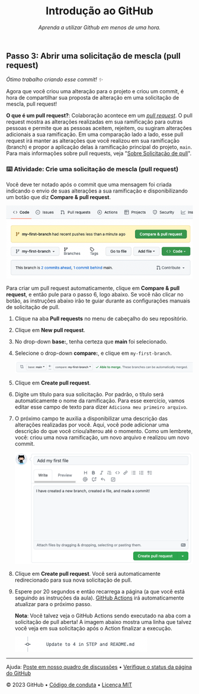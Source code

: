 <header>

<!--
  <<< Notas do autor: Cabeçalho do curso >>>
  Inclui uma imagem de 1280×640, título do curso em fromato de sentença e uma descrição concisa em ênfase.
  Nas configurações do seu repositório: permita template de repositório, adicione suma imagem social de 1280×640, auto delete dos cabeçalhos de branches.
  Adicione sua lincença de código aberto, GitHub utiliza a licença MIT.
-->

# Introdução ao GitHub

_Aprenda a utilizar Github em menos de uma hora._

</header>

<!--
  <<< Notas do autor: Passo 3 >>>
  Apenas uma nota histórica: a versão anterior desse passo força o aluno
  a escrever uma descrição de pull request,
  verificar se `main` havia recebido a ramificação
  e se o arquivo estava nomeado corretamente.
-->

## Passo 3: Abrir uma solicitação de mescla (pull request)

_Ótimo trabalho criando esse commit! :sparkles:_

Agora que você criou uma alteração para o projeto e criou um commit, é hora de compartilhar sua proposta de alteração em uma solicitação de mescla, pull request!

**O que é um pull request?**: Colaboração acontece em um _[pull request](https://docs.github.com/pt/get-started/quickstart/github-glossary#pull-request)_. O pull request mostra as alterações realizadas em sua ramificação para outras pessoas e permite que as pessoas aceitem, rejeitem, ou sugiram alterações adicionais a sua ramificação. Em uma comparação lado a lado, esse pull request irá manter as alterações que você realizou em sua ramificação (branch) e propor a aplicação delas à ramificação principal do projeto, `main`. Para mais informações sobre pull requests, veja "[Sobre Solicitação de pull](https://docs.github.com/pt/pull-requests/collaborating-with-pull-requests/proposing-changes-to-your-work-with-pull-requests/about-pull-requests)".

### :keyboard: Atividade: Crie uma solicitação de mescla (pull request)

Você deve ter notado após o commit que uma mensagem foi criada indicando o envio de suas alterações a sua ramificação e disponibilizando um botão que diz **Compare & pull request**.

![Captura de tela da mensagem e botão](/images/compare-and-pull-request.png)

Para criar um pull request automaticamente, clique em **Compare & pull request**, e então pule para o passo 6, logo abaixo. Se você não clicar no botão, as instruções abaixo irão te guiar durante as configurações manuais de solicitação de pull.

1. Clique na aba **Pull requests** no menu de cabeçalho do seu repositório.
2. Clique em **New pull request**.
3. No drop-down **base:**, tenha certeza que **main** foi selecionado.
4. Selecione o drop-down **compare:**, e clique em `my-first-branch`.

   <img alt="captura de tela mostrando ambas as seleções de ramificação" src="/images/pull-request-branches.png" />

5. Clique em **Create pull request**.
6. Digite um título para sua solicitação. Por padrão, o título será automaticamente o nome da ramificação. Para esse exercício, vamos editar esse campo de texto para dizer `Adiciona meu primeiro arquivo`.
7. O próximo campo te auxilia a disponibilizar uma descrição das alterações realizadas por você. Aqui, você pode adicionar uma descrição do que você criou/alterou até o momento. Como um lembrete, você: criou uma nova ramificação, um novo arquivo e realizou um novo commit.

   <img alt="captura de tela mostrando o pull request" src="/images/Pull-request-description.png" />

8. Clique em **Create pull request**. Você será automaticamente redirecionado para sua nova solicitação de pull.
9. Espere por 20 segundos e então recarrega a página (a que você está seguindo as instruções da aula). [GitHub Actions](https://docs.github.com/pt/actions) irá automaticamente atualizar para o próximo passo.

   **Nota**: Você talvez veja o GitHub Actions sendo executado na aba com a solicitação de pull aberta! A imagem abaixo mostra uma linha que talvez você veja em sua solicitação após o Action finalizar a execução.

   <img alt="captura de tela de um exemplo de uma linha de ação" src="/images/Actions-to-step-4.png"/>

<footer>

<!--
  <<< Notas do autor: Rodapé >>>
  Adicione um link de suporte, status da página do Github, código de conduta e o link da licença .
-->

---

Ajuda: [Poste em nosso quadro de discussões](https://github.com/orgs/skills/discussions/categories/introduction-to-github) &bull; [Verifique o status da página do GitHub](https://www.githubstatus.com/)

&copy; 2023 GitHub &bull; [Código de conduta](https://www.contributor-covenant.org/version/2/1/code_of_conduct/code_of_conduct.md) &bull; [Licença MIT](https://gh.io/mit)

</footer>
